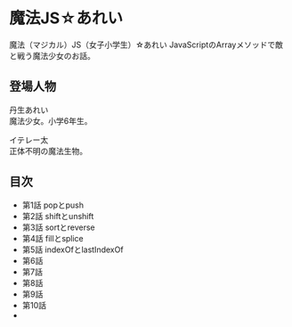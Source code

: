 # 魔法JS☆あれい

魔法（マジカル）JS（女子小学生）☆あれい
JavaScriptのArrayメソッドで敵と戦う魔法少女のお話。

## 登場人物

丹生あれい  
魔法少女。小学6年生。

イテレー太  
正体不明の魔法生物。

## 目次

* 第1話 popとpush
* 第2話 shiftとunshift
* 第3話 sortとreverse
* 第4話 fillとsplice
* 第5話 indexOfとlastIndexOf
* 第6話
* 第7話
* 第8話
* 第9話
* 第10話
* 

<!--stackedit_data:
eyJoaXN0b3J5IjpbLTI5MzYzMDkzMywtMjAzMTczMzk5Nl19
-->